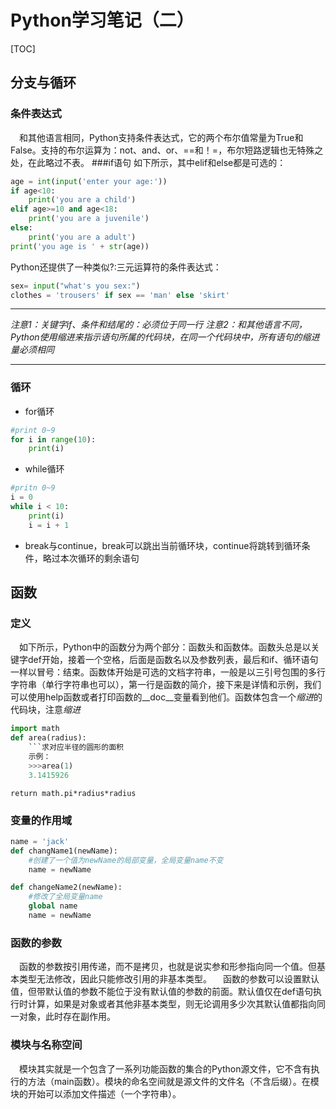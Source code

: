 # Python学习笔记（二）

[TOC]
## 分支与循环
### 条件表达式
　和其他语言相同，Python支持条件表达式，它的两个布尔值常量为True和False。支持的布尔运算为：not、and、or、==和！=，布尔短路逻辑也无特殊之处，在此略过不表。
###if语句
如下所示，其中elif和else都是可选的：

```python
age = int(input('enter your age:'))
if age<10:
    print('you are a child')
elif age>=10 and age<18:
    print('you are a juvenile')
else:
    print('you are a adult')
print('you age is ' + str(age))
```
Python还提供了一种类似?:三元运算符的条件表达式：
```python
sex= input("what's you sex:")
clothes = 'trousers' if sex == 'man' else 'skirt'
```
***
*注意1：关键字if、条件和结尾的：必须位于同一行*
*注意2：和其他语言不同，Python使用缩进来指示语句所属的代码块，在同一个代码块中，所有语句的缩进量必须相同*
***
### 循环

* for循环
```python
#print 0~9
for i in range(10):
    print(i)
```
* while循环
```python
#pritn 0~9
i = 0
while i < 10:
    print(i)
    i = i + 1
```
* break与continue，break可以跳出当前循环块，continue将跳转到循环条件，略过本次循环的剩余语句

## 函数
### 定义
　如下所示，Python中的函数分为两个部分：函数头和函数体。函数头总是以关键字def开始，接着一个空格，后面是函数名以及参数列表，最后和if、循环语句一样以冒号：结束。函数体开始是可选的文档字符串，一般是以三引号包围的多行字符串（单行字符串也可以），第一行是函数的简介，接下来是详情和示例，我们可以使用help函数或者打印函数的\_\_doc\_\_变量看到他们。函数体包含一个*缩进*的代码块，注意*缩进*

```python
import math
def area(radius):
    ```求对应半径的圆形的面积
    示例：
    >>>area(1)
    3.1415926
```
    return math.pi*radius*radius
### 变量的作用域

```python
name = 'jack'
def changName1(newName):
    #创建了一个值为newName的局部变量，全局变量name不变
    name = newName

def changeName2(newName):
    #修改了全局变量name
    global name
    name = newName
```

### 函数的参数

　函数的参数按引用传递，而不是拷贝，也就是说实参和形参指向同一个值。但基本类型无法修改，因此只能修改引用的非基本类型。
　函数的参数可以设置默认值，但带默认值的参数不能位于没有默认值的参数的前面。默认值仅在def语句执行时计算，如果是对象或者其他非基本类型，则无论调用多少次其默认值都指向同一对象，此时存在副作用。
### 模块与名称空间
　模块其实就是一个包含了一系列功能函数的集合的Python源文件，它不含有执行的方法（main函数）。模块的命名空间就是源文件的文件名（不含后缀）。在模块的开始可以添加文件描述（一个字符串）。







  